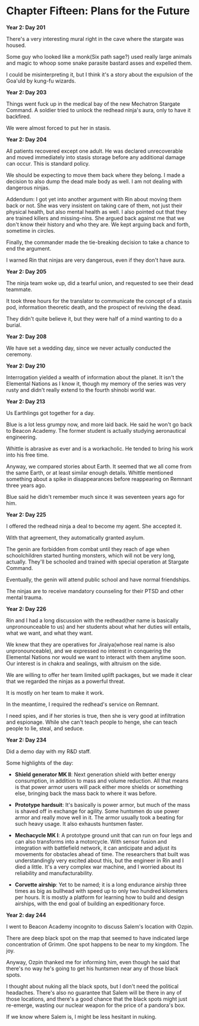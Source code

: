 # Chapter Fifteen: Plans for the Future

**Year 2: Day 201**

There's a very interesting mural right in the cave where the stargate was housed.

Some guy who looked like a monk(Six path sage?) used really large animals and magic to whoop some snake parasite bastard asses and expelled them.

I could be misinterpreting it, but I think it's a story about the expulsion of the Goa'uld by kung-fu wizards.

**Year 2: Day 203**

Things went fuck up in the medical bay of the new Mechatron Stargate Command. A soldier tried to unlock the redhead ninja's aura, only to have it backfired.

We were almost forced to put her in stasis.

**Year 2: Day 204**

All patients recovered except one adult. He was declared unrecoverable and moved immediately into stasis storage before any additional damage can occur. This is standard policy.

We should be expecting to move them back where they belong. I made a decision to also dump the dead male body as well. I am not dealing with dangerous ninjas.

Addendum: I got yet into another argument with Rin about moving them back or not. She was very insistent on taking care of them, not just their physical health, but also mental health as well. I also pointed out that they are trained killers and missing-nins. She argued back against me that we don't know their history and who they are. We kept arguing back and forth, sometime in circles.

Finally, the commander made the tie-breaking decision to take a chance to end the argument.

I warned Rin that ninjas are very dangerous, even if they don't have aura.

**Year 2: Day 205**

The ninja team woke up, did a tearful union, and requested to see their dead teammate.

It took three hours for the translator to communicate the concept of a stasis pod, information theoretic death, and the prospect of reviving the dead.

They didn't quite believe it, but they were half of a mind wanting to do a burial.

**Year 2: Day 208**

We have set a wedding day, since we never actually conducted the ceremony.

**Year 2: Day 210**

Interrogation yielded a wealth of information about the planet. It isn't the Elemental Nations as I know it, though my memory of the series was very rusty and didn't really extend to the fourth shinobi world war.

**Year 2: Day 213**

Us Earthlings got together for a day.

Blue is a lot less grumpy now, and more laid back. He said he won't go back to Beacon Academy. The former student is actually studying aeronautical engineering.

Whittle is abrasive as ever and is a workacholic. He tended to bring his work into his free time.

Anyway, we compared stories about Earth. It seemed that we all come from the same Earth, or at least similar enough details. Whittle mentioned something about a spike in disappearances before reappearing on Remnant three years ago.

Blue said he didn't remember much since it was seventeen years ago for him.

**Year 2: Day 225**

I offered the redhead ninja a deal to become my agent. She accepted it.

With that agreement, they automatically granted asylum.

The genin are forbidden from combat until they reach of age when schoolchildren started hunting monsters, which will not be very long, actually. They'll be schooled and trained with special operation at Stargate Command.

Eventually, the genin will attend public school and have normal friendships.

The ninjas are to receive mandatory counseling for their PTSD and other mental trauma.

**Year 2: Day 226**

Rin and I had a long discussion with the redhead(her name is basically unpronounceable to us) and her students about what her duties will entails, what we want, and what they want.

We knew that they are operatives for Jiraiya(whose real name is also unpronounceable), and we expressed no interest in conquering the Elemental Nations nor would we want to interact with them anytime soon. Our interest is in chakra and sealings, with altruism on the side.

We are willing to offer her team limited uplift packages, but we made it clear that we regarded the ninjas as a powerful threat.

It is mostly on her team to make it work.

In the meantime, I required the redhead's service on Remnant.

I need spies, and if her stories is true, then she is very good at infiltration and espionage. While she can't teach people to henge, she can teach people to lie, steal, and seduce.

**Year 2: Day 234**

Did a demo day with my R&D staff.

Some highlights of the day:

* **Shield generator MK II**: Next generation shield with better energy consumption, in addition to mass and volume reduction. All that means is that power armor users will pack either more shields or something else, bringing back the mass back to where it was before.

* **Prototype hardsuit**: It's basically is power armor, but much of the mass is shaved off in exchange for agility. Some huntsmen do use power armor and really move well in it. The armor usually took a beating for such heavy usage. It also exhausts huntsmen faster.

* **Mechacycle MK I**: A prototype ground unit that can run on four legs and can also transforms into a motorcycle. With sensor fusion and integration with battlefield network, it can anticipate and adjust its movements for obstacles ahead of time. The researchers that built was understandingly very excited about this, but the engineer in Rin and I died a little.  It's a very complex war machine, and I worried about its reliability and manufacturability.

* **Corvette airship**: Yet to be named; it is a long endurance airship three times as big as bullhead with speed up to only two hundred kilometers per hours. It is mostly a platform for learning how to build and design airships, with the end goal of building an expeditionary force.

**Year 2: day 244**

I went to Beacon Academy incognito to discuss Salem's location with Ozpin.

There are deep black spot on the map that seemed to have indicated large concentration of Grimm. One spot happens to be near to my kingdom. The joy.

Anyway, Ozpin thanked me for informing him, even though he said that there's no way he's going to get his huntsmen near any of those black spots.

I thought about nuking all the black spots, but I don't need the political headaches. There's also no guarantee that Salem will be there in any of those locations, and there's a good chance that the black spots might just re-emerge, wasting our nuclear weapon for the price of a pandora's box.

If we know where Salem is, I might be less hesitant in nuking.
